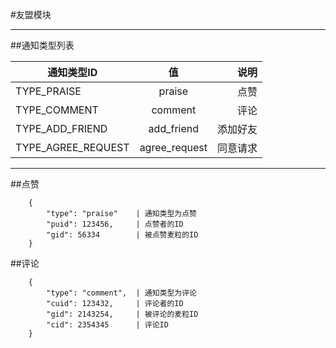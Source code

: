 #友盟模块

---

##通知类型列表

| 通知类型ID        | 值            | 说明      |
|-------------------|:-------------:|----------:|
| TYPE_PRAISE       | praise        | 点赞      |
| TYPE_COMMENT      | comment       | 评论      |
| TYPE_ADD_FRIEND   | add_friend    | 添加好友  |
| TYPE_AGREE_REQUEST| agree_request | 同意请求  |

---

##点赞

```
    {
        "type": "praise"    | 通知类型为点赞
        "puid": 123456,     | 点赞者的ID
        "gid": 56334        | 被点赞麦粒的ID
    }
```

##评论

```
    {
        "type": "comment",  | 通知类型为评论
        "cuid": 123432,     | 评论者的ID
        "gid": 2143254,     | 被评论的麦粒ID
        "cid": 2354345      | 评论ID
    }
```
